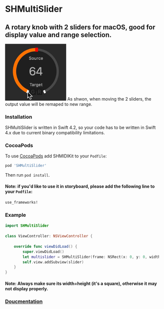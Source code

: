 # SHMultiSlider

## A rotary knob with 2 sliders for macOS, good for display value and range selection.

<img width=200 src="https://raw.githubusercontent.com/Rexhits/SHMultiSlider/master/Demo.gif">
As shwon, when moving the 2 sliders, the output value will be remaped to new range.

### Installation
SHMultiSlider is written in Swift 4.2, so your code has to be written in Swift 4.x due to current binary compatibility limitations.

### CocoaPods
To use [CocoaPods](https://cocoapods.org) add SHMIDIKit to your `Podfile`:

```ruby
pod 'SHMultiSlider'
```
Then run `pod install`.

#### Note: if you'd like to use it in storyboard, please add the following line to your `Podfile`:
```ruby
use_frameworks!
```

### Example
```swift
import SHMultiSlider

class ViewController: NSViewController {

    override func viewDidLoad() {
        super.viewDidLoad()
        let multislider = SHMultiSlider(frame: NSRect(x: 0, y: 0, width: 100, height: 100))
        self.view.addSubview(slider)
    }
}
```
#### Note: Always make sure its width=height (it's a square), otherwise it may not display properly. 
### [Doucmentation](https://rexhits.github.io/SHMultiSlider/)
